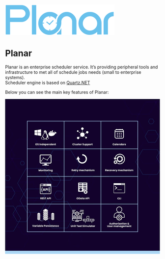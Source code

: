 ![Logo](https://github.com/atias007/Planar/blob/437265e8b34d94e09bb81f1aa7d9b28103d3ed14/res/planar_logo_full.png)

# Planar

Planar is an enterprise scheduler service. 
It’s providing peripheral tools and infrastructure to met all of schedule jobs needs (small to enterprise systems).\
Scheduler engine is based on [Quartz.NET](http://www.quartz-scheduler.org/)

Below you can see the main key features of Planar:

![flyer](https://github.com/atias007/Planar/blob/master/res/matrix.jpg?raw=true)
